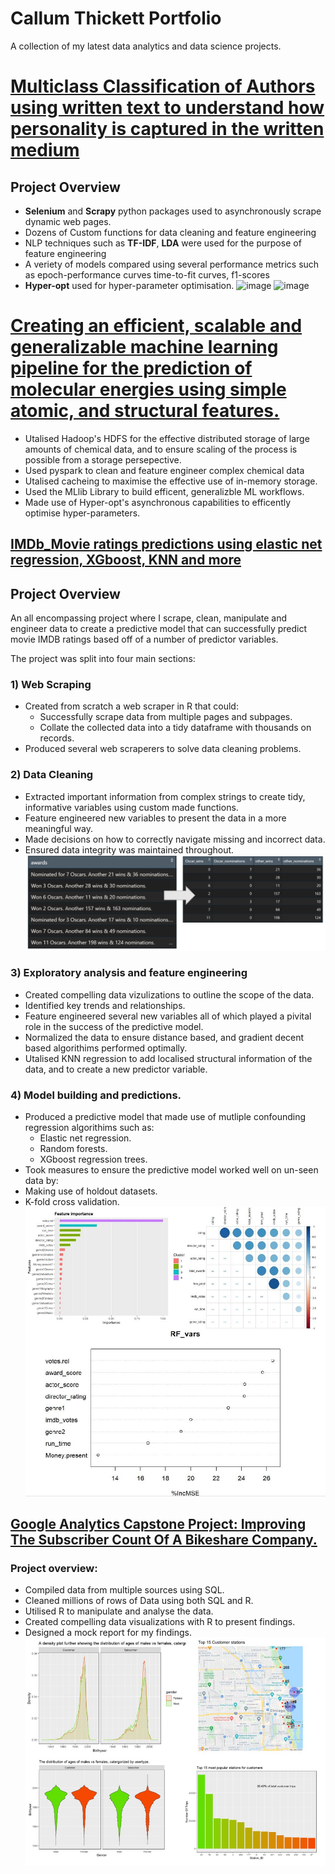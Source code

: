 # Callum Thickett Portfolio
A collection of my latest data analytics and data science projects.



# [Multiclass Classification of Authors using written text to understand how personality is captured in the written medium](https://github.com/thickett/data-science-projects/tree/main/Author_identity_prediction)

## Project Overview

* **Selenium** and **Scrapy** python packages used to asynchronously scrape dynamic web pages.
* Dozens of Custom functions for data cleaning and feature engineering
* NLP techniques such as **TF-IDF**, **LDA** were used for the purpose of feature engineering
* A veriety of models compared using several performance metrics such as epoch-performance curves time-to-fit curves, f1-scores
* **Hyper-opt** used for hyper-parameter optimisation.
![image](https://user-images.githubusercontent.com/82325813/204160659-654e517c-0274-4c6f-92a5-a06890f4233f.png)
![image](https://user-images.githubusercontent.com/82325813/204160693-29a72f98-c62e-445f-be18-53d1d1008a92.png)


# [Creating an efficient, scalable and generalizable machine learning pipeline for the prediction of molecular energies using simple atomic, and structural features.](https://github.com/thickett/data-science-projects/blob/main/Molecular%20Energy%20predictions/README.MD)

* Utalised Hadoop's HDFS for the effective distributed storage of large amounts of chemical data, and to ensure scaling of the process is possible from a storage persepective.
* Used pyspark to clean and feature engineer complex chemical data
* Utalised cacheing to maximise the effective use of in-memory storage.
* Used the MLlib Library to build efficent, generalizble ML workflows.
* Made use of Hyper-opt's asynchronous capabilities to efficently optimise hyper-parameters.



## [IMDb_Movie ratings predictions using elastic net regression, XGboost, KNN and more ](https://github.com/thickett/IMDB_webscraping_analysis)

## Project Overview
An all encompassing project where I scrape, clean, manipulate and engineer data to create a predictive model that can successfully predict movie IMDB ratings based off of a number of predictor variables. 


The project was split into four main sections:


### 1) Web Scraping 
* Created from scratch a web scraper in R that could:
  * Successfully scrape data from multiple pages and subpages. 
  * Collate the collected data into a tidy dataframe with thousands on records.
* Produced several web scraperers to solve data cleaning problems. 


### 2) Data Cleaning
* Extracted important information from complex strings to create tidy, informative variables using custom made functions.
* Feature engineered new variables to present the data in a more meaningful way.
* Made decisions on how to correctly navigate missing and incorrect data.
* Ensured data integrity was maintained throughout. 
![](https://github.com/thickett/IMDB_webscraping_analysis/blob/main/images/cleaning_example_r.PNG)
 
 
### 3) Exploratory analysis and feature engineering 
 * Created compelling data vizulizations to outline the scope of the data.
 * Identified key trends and relationships.
 * Feature engineered several new variables  all of which played a pivital role in the success of the predictive model.
 * Normalized the data to ensure distance based, and gradient decent based algorithims performed optimally.
 * Utalised KNN regression to add localised structural information of the data, and to create a new predictor variable.
 
 
### 4) Model building and predictions.
 * Produced a predictive model that made use of mutliple confounding regression algorithims such as:
   * Elastic net regression.
   * Random forests.
   * XGboost regression trees.
 * Took measures to ensure the predictive model worked well on un-seen data by:
 * Making use of holdout datasets.
 * K-fold cross validation.
![](images/viz_combined_imdb.JPG)




## [Google Analytics Capstone Project: Improving The Subscriber Count Of A Bikeshare Company.](https://github.com/thickett/Capstone-Project-improving-a-bikeshare-company)
### Project overview:
 * Compiled data from multiple sources using SQL. 
 * Cleaned millions of rows of Data using both SQL and R.
 * Utilised R to manipulate and analyse the data.
 * Created compelling data visualizations with R to present findings.
 * Designed a mock report for my findings.
 ![](images/combined_viz.PNG)
 
 

